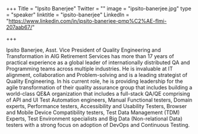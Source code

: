 +++
Title = "Ipsito Banerjee"
Twitter = ""
image = "ipsito-banerjee.jpg"
type = "speaker"
linktitle = "ipsito-banerjee"
LinkedIn = "https://www.linkedin.com/in/ipsito-banerjee-pmp%C2%AE-flmi-207aab67/"

+++

Ipsito Banerjee, Asst. Vice President of Quality Engineering and Transformation in AIG Retirement Services has more than 17 years of practical experience as a global leader of internationally distributed QA and Programming teams across multiple industries. He is invaluable at IT alignment, collaboration and Problem-solving and is a leading strategist of Quality Engineering. In his current role, he is providing leadership for the agile transformation of their quality assurance group that includes building a world-class QE&A organization that includes a full-stack QA/QE comprising of API and UI Test Automation engineers, Manual Functional testers, Domain experts, Performance testers, Accessibility and Usability Testers, Browser and Mobile Device Compatibility testers, Test Data Management (TDM) Experts, Test Environment specialists and Big Data (Non-relational Data) testers with a strong focus on adoption of DevOps and Continuous Testing.
